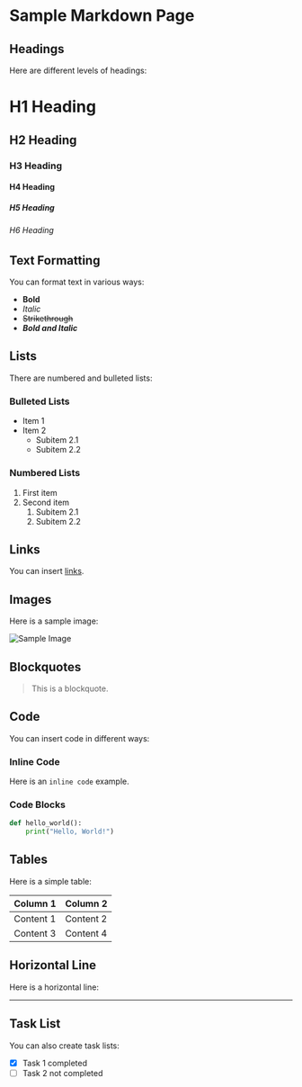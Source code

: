 # Sample Markdown Page

## Headings
Here are different levels of headings:

# H1 Heading
## H2 Heading
### H3 Heading
#### H4 Heading
##### H5 Heading
###### H6 Heading

## Text Formatting
You can format text in various ways:

- **Bold**
- *Italic*
- ~~Strikethrough~~
- **_Bold and Italic_**

## Lists
There are numbered and bulleted lists:

### Bulleted Lists
- Item 1
- Item 2
  - Subitem 2.1
  - Subitem 2.2

### Numbered Lists
1. First item
2. Second item
   1. Subitem 2.1
   2. Subitem 2.2

## Links
You can insert [links](https://www.example.com).

## Images
Here is a sample image:

![Sample Image](https://via.placeholder.com/150)

## Blockquotes
> This is a blockquote.

## Code
You can insert code in different ways:

### Inline Code
Here is an `inline code` example.

### Code Blocks
```python
def hello_world():
    print("Hello, World!")
```

## Tables
Here is a simple table:

| Column 1  | Column 2  |
|-----------|-----------|
| Content 1 | Content 2 |
| Content 3 | Content 4 |

## Horizontal Line
Here is a horizontal line:

---

## Task List
You can also create task lists:

- [x] Task 1 completed
- [ ] Task 2 not completed
